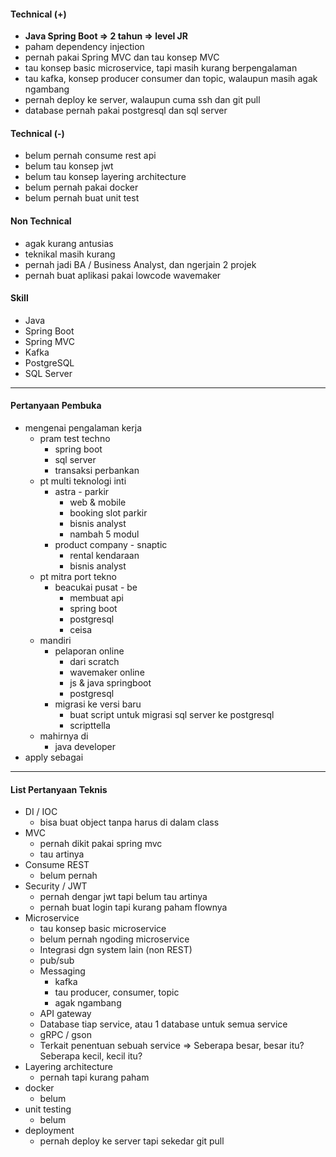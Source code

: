 #### Technical (+) 

- **Java Spring Boot => 2 tahun => level JR**  
- paham dependency injection
- pernah pakai Spring MVC dan tau konsep MVC
- tau konsep basic microservice, tapi masih kurang berpengalaman
- tau kafka, konsep producer consumer dan topic, walaupun masih agak ngambang
- pernah deploy ke server, walaupun cuma ssh dan git pull
- database pernah pakai postgresql dan sql server

#### Technical (-)  

- belum pernah consume rest api
- belum tau konsep jwt
- belum tau konsep layering architecture
- belum pernah pakai docker
- belum pernah buat unit test

#### Non Technical  

- agak kurang antusias
- teknikal masih kurang
- pernah jadi BA / Business Analyst, dan ngerjain 2 projek
- pernah buat aplikasi pakai lowcode wavemaker

#### Skill

- Java
- Spring Boot
- Spring MVC
- Kafka
- PostgreSQL
- SQL Server

---

#### Pertanyaan Pembuka

- mengenai pengalaman kerja  
	- pram test techno
		- spring boot
		- sql server
		- transaksi perbankan
	- pt multi teknologi inti
		- astra - parkir
			- web & mobile
			- booking slot parkir
			- bisnis analyst
			- nambah 5 modul
		- product company - snaptic
			- rental kendaraan
			- bisnis analyst
	- pt mitra port tekno
		- beacukai pusat - be
			- membuat api
			- spring boot
			- postgresql
			- ceisa
	- mandiri
		- pelaporan online
			- dari scratch
			- wavemaker online
			- js & java springboot
			- postgresql
		- migrasi ke versi baru
			- buat script untuk migrasi sql server ke postgresql
			- scripttella
	- mahirnya di
		- java developer
- apply sebagai

---

#### List Pertanyaan Teknis

- DI / IOC
	- bisa buat object tanpa harus di dalam class
- MVC
	- pernah dikit pakai spring mvc
	- tau artinya
- Consume REST
	- belum pernah
- Security / JWT
	- pernah dengar jwt tapi belum tau artinya
	- pernah buat login tapi kurang paham flownya
- Microservice
	- tau konsep basic microservice
	- belum pernah ngoding microservice
	- Integrasi dgn system lain (non REST)
	- pub/sub
	- Messaging
		- kafka
		- tau producer, consumer, topic
		- agak ngambang
	- API gateway
	- Database tiap service, atau 1 database untuk semua service
	- gRPC / gson
	- Terkait penentuan sebuah service => Seberapa besar, besar itu? Seberapa kecil, kecil itu?
- Layering architecture
	- pernah tapi kurang paham
- docker
	- belum
- unit testing
	- belum
- deployment
	- pernah deploy ke server tapi sekedar git pull